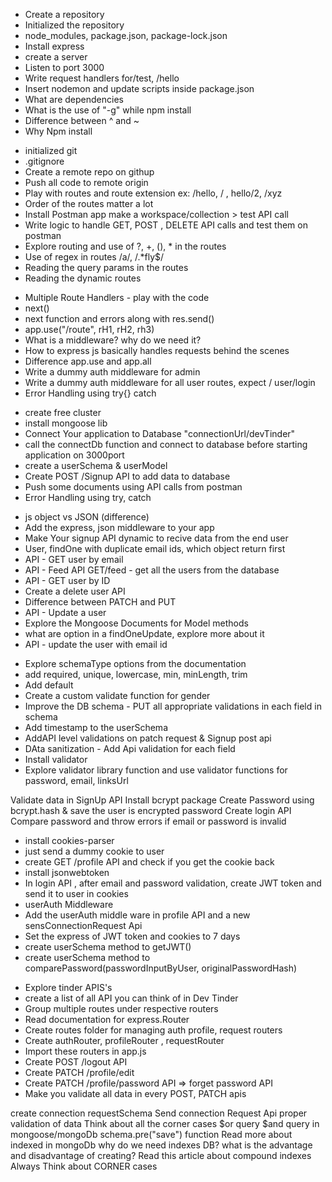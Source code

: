 - Create a repository
- Initialized the repository
- node_modules, package.json, package-lock.json
- Install express
- create a server
- Listen to port 3000
- Write request handlers for/test, /hello
- Insert nodemon and update scripts inside package.json
- What are dependencies
- What is the use of "-g" while npm install
- Difference between ^ and ~ 
-  Why Npm install


<!-- Ep-4 -->
- initialized git 
- .gitignore
- Create a remote repo on githup
- Push all code to remote origin
- Play with routes and route extension ex: /hello, / , hello/2, /xyz
- Order of the routes matter a lot
- Install Postman app make a workspace/collection > test API call
- Write logic to handle GET, POST , DELETE API calls and test them on postman
- Explore routing and use of ?, +, (), * in the routes
- Use of regex in routes /a/, /.*fly$/
- Reading the query params in the routes
- Reading the dynamic  routes


<!-- Ep-5 -->
- Multiple Route Handlers - play with the code
- next()
- next function and errors along with res.send()
- app.use("/route", rH1, rH2, rh3)
- What is a middleware? why do we need it?
- How to express js basically handles requests behind the scenes
- Difference  app.use and app.all
- Write a dummy auth middleware for admin
- Write a dummy auth middleware for all user routes, expect / user/login 
- Error Handling using try{} catch


<!-- Ep-6 Database, Schema & Model Mongoose -->
- create free cluster
- install mongoose lib
- Connect Your application to Database "connectionUrl/devTinder"
- call the connectDb function and connect to database before starting application on 3000port
- create a userSchema & userModel
- Create POST /Signup API to add data to database
- Push some documents using API calls from postman
- Error Handling using try, catch


<!-- Ep-7 Diving into the apis -->
- js object vs JSON (difference)
- Add the express, json middleware to your app
- Make Your signup API dynamic to recive data  from the end user
- User, findOne with duplicate email ids, which object return first
- API - GET user by email
- API - Feed API GET/feed - get all the users from the database
- API - GET user by ID
- Create a delete user API
- Difference between PATCH and PUT
- API - Update a user
- Explore the Mongoose Documents for Model methods
- what are option in a findOneUpdate, explore more about it
- API - update the user with email id


<!-- Ep-8 Data sanitization & schema validations -->

- Explore schemaType options from the documentation
- add required, unique, lowercase, min, minLength, trim
- Add default 
- Create a custom validate function for gender
- Improve the DB schema - PUT all appropriate validations in each field in schema
- Add timestamp to the userSchema
- AddAPI level validations on patch request & Signup post api
- DAta sanitization - Add Api validation for each field
- Install validator
- Explore validator library function and use validator functions for password, email, linksUrl

<!-- Ep-9 Encrypting Password  -->
Validate data in SignUp API
Install bcrypt package
Create Password using bcrypt.hash & save the user is encrypted password
Create login API
Compare password and throw errors if email or password is invalid


<!-- Ep-10 Authentication, jwt & cookies  -->
- install cookies-parser
- just send a dummy cookie to user
- create GET /profile API and check if you get the cookie back
- install jsonwebtoken
- In login API , after email and password validation, create JWT token and send it to user in cookies
- userAuth Middleware 
- Add the userAuth middle ware in profile API and a new sensConnectionRequest Api
- Set the express of JWT token and cookies to 7 days
- create userSchema method to getJWT()
- create userSchema method to comparePassword(passwordInputByUser, originalPasswordHash)


<!-- Ep-11 Diving into the APIs and express Router -->
- Explore tinder APIS's
- create a list of all API you can think of in Dev Tinder
- Group multiple routes under respective routers
- Read documentation for express.Router
- Create routes folder for managing auth profile, request routers
- Create authRouter, profileRouter , requestRouter
- Import these routers in app.js
- Create POST /logout API
- Create PATCH /profile/edit
- Create PATCH /profile/password API => forget password API
- Make you validate all data in every POST, PATCH apis


<!-- Ep-12 Logical DB Query & Compound indexes -->

create connection requestSchema
Send connection Request Api
proper validation of data 
Think about all the corner cases
$or query $and query in mongoose/mongoDb
schema.pre("save") function
Read more about indexed in mongoDb
why do we need indexes DB?
what is the advantage and disadvantage of creating?
Read this article about compound indexes
Always Think about CORNER cases